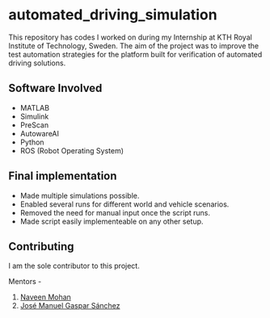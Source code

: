 # automated_driving_simulation

This repository has codes I worked on during my Internship at KTH Royal Institute of Technology, Sweden. The aim of the project was to improve the test automation strategies for the platform built for verification of automated driving solutions.

## Software Involved
- MATLAB
- Simulink
- PreScan
- AutowareAI
- Python
- ROS (Robot Operating System)

## Final implementation
- Made multiple simulations possible.
- Enabled several runs for different world and vehicle scenarios.
- Removed the need for manual input once the script runs.
- Made script easily implementeable on any other setup.


## Contributing
I am the sole contributor to this project.

Mentors - 
1. [Naveen Mohan](https://www.kth.se/profile/naveenm)
2. [José Manuel Gaspar Sánchez](https://www.kth.se/profile/jmgs)
